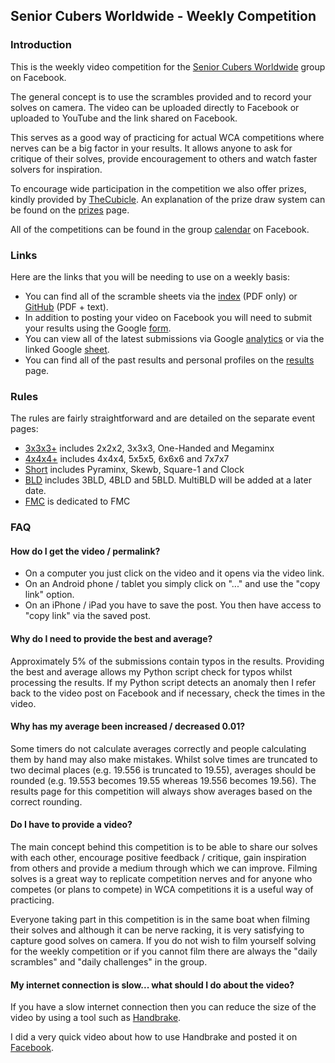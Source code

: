 ## Senior Cubers Worldwide - Weekly Competition

### Introduction

This is the weekly video competition for the [Senior Cubers Worldwide](https://www.facebook.com/groups/1604105099735401/?ref=bookmarks) group on Facebook.

The general concept is to use the scrambles provided and to record your solves on camera. The video can be uploaded directly to Facebook or uploaded to YouTube and the link shared on Facebook.

This serves as a good way of practicing for actual WCA competitions where nerves can be a big factor in your results. It allows anyone to ask for critique of their solves, provide encouragement to others and watch faster solvers for inspiration.

To encourage wide participation in the competition we also offer prizes, kindly provided by [TheCubicle](https://www.thecubicle.com/). An explanation of the prize draw system can be found on the [prizes](prizes/README.md) page.

All of the competitions can be found in the group [calendar](https://www.facebook.com/groups/1604105099735401/events/?source=4&action_history=null&filter=calendar) on Facebook.



### Links

Here are the links that you will be needing to use on a weekly basis:

- You can find all of the scramble sheets via the [index](scrambles/README.md) (PDF only) or [GitHub](https://github.com/Logiqx/scw-comp/tree/master/docs/scrambles) (PDF + text).
- In addition to posting your video on Facebook you will need to submit your results using the Google [form](submit.html).
- You can view all of the latest submissions via Google [analytics](analytics.html) or via the linked Google [sheet](responses.html).
- You can find all of the past results and personal profiles on the [results](results/README.md) page.



### Rules

The rules are fairly straightforward and are detailed on the separate event pages:

- [3x3x3+](rules/333+.md) includes 2x2x2, 3x3x3, One-Handed and Megaminx
- [4x4x4+](rules/444+.md) includes 4x4x4, 5x5x5, 6x6x6 and 7x7x7
- [Short](rules/short.md) includes Pyraminx, Skewb, Square-1 and Clock
- [BLD](rules/bld.md) includes 3BLD, 4BLD and 5BLD. MultiBLD will be added at a later date.
- [FMC](rules/fmc.md) is dedicated to FMC



### FAQ

#### How do I get the video / permalink?

- On a computer you just click on the video and it opens via the video link.
- On an Android phone / tablet you simply click on "..." and use the "copy link" option.
- On an iPhone / iPad you have to save the post. You then have access to "copy link" via the saved post.

#### Why do I need to provide the best and average?

Approximately 5% of the submissions contain typos in the results. Providing the best and average allows my Python script check for typos whilst processing the results. If my Python script detects an anomaly then I refer back to the video post on Facebook and if necessary, check the times in the video.

#### Why has my average been increased / decreased 0.01?

Some timers do not calculate averages correctly and people calculating them by hand may also make mistakes. Whilst solve times are truncated to two decimal places (e.g. 19.556 is truncated to 19.55), averages should be rounded (e.g. 19.553 becomes 19.55 whereas 19.556 becomes 19.56). The results page for this competition will always show averages based on the correct rounding.

#### Do I have to provide a video?

The main concept behind this competition is to be able to share our solves with each other, encourage positive feedback / critique, gain inspiration from others and provide a medium through which we can improve. Filming solves is a great way to replicate competition nerves and for anyone who competes (or plans to compete) in WCA competitions it is a useful way of practicing.

Everyone taking part in this competition is in the same boat when filming their solves and although it can be nerve racking, it is very satisfying to capture good solves on camera. If you do not wish to film yourself solving for the weekly competition or if you cannot film there are always the "daily scrambles" and "daily challenges" in the group.

#### My internet connection is slow... what should I do about the video?

If you have a slow internet connection then you can reduce the size of the video by using a tool such as [Handbrake](https://handbrake.fr/).

I did a very quick video about how to use Handbrake and posted it on [Facebook](https://www.facebook.com/groups/1604105099735401/permalink/2168677073278198/).



<!-- Global site tag (gtag.js) - Google Analytics -->

<script async src="https://www.googletagmanager.com/gtag/js?id=UA-86348435-3"></script>
<script>window.dataLayer = window.dataLayer || []; function gtag() {dataLayer.push(arguments);} gtag('js', new Date()); gtag('config', 'UA-86348435-3');</script>
